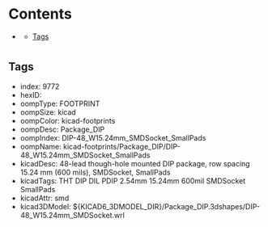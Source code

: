 



Contents
========

* [](#)
	* [Tags](#tags)

# 

## Tags

- index: 9772
- hexID: 
- oompType: FOOTPRINT
- oompSize: kicad
- oompColor: kicad-footprints
- oompDesc: Package_DIP
- oompIndex: DIP-48_W15.24mm_SMDSocket_SmallPads
- oompName: kicad-footprints/Package_DIP/DIP-48_W15.24mm_SMDSocket_SmallPads
- kicadDesc: 48-lead though-hole mounted DIP package, row spacing 15.24 mm (600 mils), SMDSocket, SmallPads
- kicadTags: THT DIP DIL PDIP 2.54mm 15.24mm 600mil SMDSocket SmallPads
- kicadAttr: smd
- kicad3DModel: ${KICAD6_3DMODEL_DIR}/Package_DIP.3dshapes/DIP-48_W15.24mm_SMDSocket.wrl
